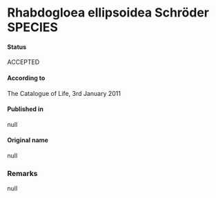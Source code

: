 # Rhabdogloea ellipsoidea Schröder SPECIES

#### Status
ACCEPTED

#### According to
The Catalogue of Life, 3rd January 2011

#### Published in
null

#### Original name
null

### Remarks
null